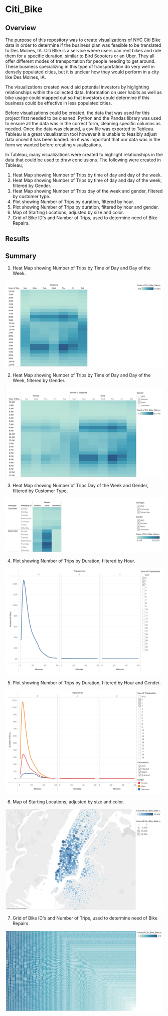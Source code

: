 # Citi_Bike


## Overview

The purpose of this repository was to create visualizations of NYC Citi Bike data in order to determine if the business plan was feasible to be translated to Des Moines, IA. Citi BIke is a service where users can rent bikes and ride them for a specific duration, similar to Bird Scooters or an Uber. They all offer different modes of transportation for people needing to get around. These business specializing in this type of transportation do very well in densely populated cities, but it is unclear how they would perform in a city like Des Moines, IA.

The visualizations created would aid potential investors by higlighting relationships within the collected data. Information on user habits as well as bike usage could mapped out so that investors could determine if this business could be effective in less populated cities.

Before visualizations could be created, the data that was used for this project first needed to be cleaned. Python and the Pandas library was used to ensure all the data was in the correct form, cleaning specific columns as needed. Once the data was cleaned, a csv file was exported to Tableau. Tableau is a great visualization tool however it is unable to feasibly adjust data onced it has been loaded. So it was important that our data was in the form we wanted before creating visualizations.

In Tableau, many visualizations were created to highlight relationships in the data that could be used to draw conclusions. The following were created in Tableau,

1. Heat Map showing Number of Trips by time of day and day of the week.
2. Heat Map showing Number of Trips by time of day and day of the week, filtered by Gender. 
3. Heat Map showing Number of Trips day of the week and gender, filtered by customer type. 
4. Plot showing Number of Trips by duration, filtered by hour. 
5. Plot showing Number of Trips by duration, filtered by hour and gender. 
6. Map of Starting Locations, adjusted by size and color. 
7. Grid of Bike ID's and Number of Trips, used to determine need of Bike Repairs.


## Results
 


## Summary 


1. Heat Map showing Number of Trips by Time of Day and Day of the Week.

![alt text](https://raw.githubusercontent.com/KitWilliams07/Citi_Bike/main/Screenshots/StopTime.png)

2. Heat Map showing Number of Trips by Time of Day and Day of the Week, filtered by Gender. 

![alt text](https://raw.githubusercontent.com/KitWilliams07/Citi_Bike/main/Screenshots/Gender:StopTime.png)

3. Heat Map showing Number of Trips Day of the Week and Gender, filtered by Customer Type. 

![alt text](https://raw.githubusercontent.com/KitWilliams07/Citi_Bike/main/Screenshots/Gender:Usage:User.png)

4. Plot showing Number of Trips by Duration, filtered by Hour. 

![alt text](https://raw.githubusercontent.com/KitWilliams07/Citi_Bike/main/Screenshots/TripDuration.png)

5. Plot showing Number of Trips by Duration, filtered by Hour and Gender. 

![alt text](https://raw.githubusercontent.com/KitWilliams07/Citi_Bike/main/Screenshots/TripDuration:Gender.png)

6. Map of Starting Locations, adjusted by size and color. 

![alt text](https://raw.githubusercontent.com/KitWilliams07/Citi_Bike/main/Screenshots/StartingLocations.png)

7. Grid of Bike ID's and Number of Trips, used to determine need of Bike Repairs.

![alt text](https://raw.githubusercontent.com/KitWilliams07/Citi_Bike/main/Screenshots/BikeRepair.png)
